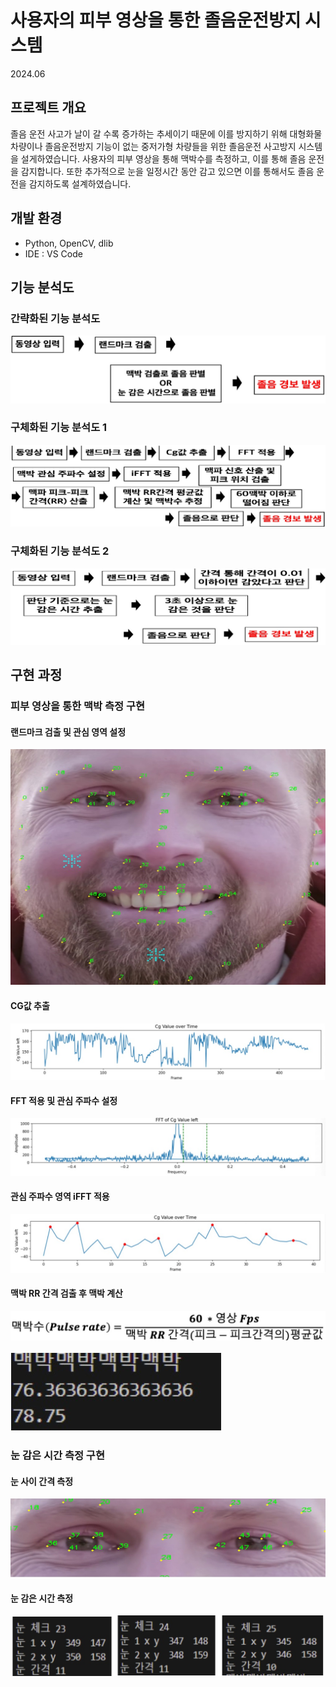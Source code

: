 # 사용자의 피부 영상을 통한 졸음운전방지 시스템

2024.06

## 프로젝트 개요

졸음 운전 사고가 날이 갈 수록 증가하는 추세이기 때문에 이를 방지하기 위해 대형화물차량이나 졸음운전방지 기능이 없는 중저가형 차량들을 위한 졸음운전 사고방지 시스템을 설게하였습니다.
사용자의 피부 영상을 통해 맥박수를 측정하고, 이를 통해 졸음 운전을 감지합니다. 또한 추가적으로 눈을 일정시간 동안 감고 있으면 이를 통해서도 졸음 운전을 감지하도록 설계하였습니다.

## 개발 환경

+ Python, OpenCV, dlib
+ IDE : VS Code

## 기능 분석도

### 간략화된 기능 분석도

![기능분석도](https://github.com/wqp99w/read-me_image/blob/main/cpastone/%EA%B8%B0%EB%8A%A5%EB%B6%84%EC%84%9D%EB%8F%84.jpg)

### 구체화된 기능 분석도 1

![기능분석도1](https://github.com/wqp99w/read-me_image/blob/main/cpastone/%EA%B8%B0%EB%8A%A5%EB%B6%84%EC%84%9D%EB%8F%841.jpg)

### 구체화된 기능 분석도 2

![기능분석도2](https://github.com/wqp99w/read-me_image/blob/main/cpastone/%EA%B8%B0%EB%8A%A5%EB%B6%84%EC%84%9D%EB%8F%842.jpg)



## 구현 과정

### 피부 영상을 통한 맥박 측정 구현

#### 랜드마크 검출 및 관심 영역 설정

![얼굴관심영역설](https://github.com/wqp99w/read-me_image/blob/main/cpastone/%EC%96%BC%EA%B5%B4%EA%B4%80%EC%8B%AC%EC%98%81%EC%97%AD%EC%84%A4%EC%A0%95.jpg)

#### CG값 추출

![CG값 추출](https://github.com/wqp99w/read-me_image/blob/main/cpastone/CG%EA%B0%92%EC%B6%94%EC%B6%9C.jpg)

#### FFT 적용 및 관심 주파수 설정

![FFT 적용](https://github.com/wqp99w/read-me_image/blob/main/cpastone/FFT.jpg)

#### 관심 주파수 영역 iFFT 적용

![iFFT](https://github.com/wqp99w/read-me_image/blob/main/cpastone/iFFT.jpg)

#### 맥박 RR 간격 검출 후 맥박 계산

![맥박공식](https://github.com/wqp99w/read-me_image/blob/main/cpastone/%EB%A7%A5%EB%B0%95%EC%88%98%EA%B3%B5%EC%8B%9D.jpg)

![맥박결과](https://github.com/wqp99w/read-me_image/blob/main/cpastone/%EB%A7%A5%EB%B0%95%EA%B2%B0%EA%B3%BC.jpg)


### 눈 감은 시간 측정 구현

#### 눈 사이 간격 측정
![눈사이간격](https://github.com/wqp99w/read-me_image/blob/main/cpastone/%EB%88%88%EC%82%AC%EC%9D%B4%EA%B0%84%EA%B2%A9.jpg)

#### 눈 감은 시간 측정

![눈 간격 결과](https://github.com/wqp99w/read-me_image/blob/main/cpastone/%EB%88%88%EA%B0%84%EA%B2%A9%EA%B2%B0%EA%B3%BC.jpg)



